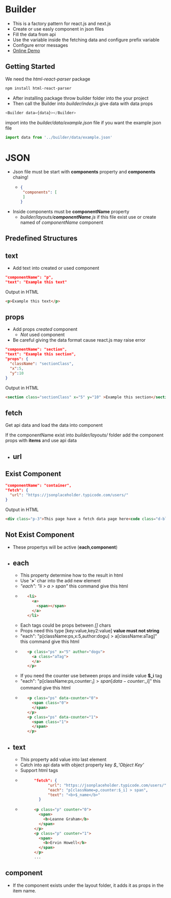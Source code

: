 # Builder
- This is a factory pattern for react.js and next.js
- Create or use easly component in json files
- Fill the data from api
- Use the variable inside the fetching data and configure prefix variable
- Configure error messages
- [Online Demo](https://builder-app-seven.vercel.app/)
 

## Getting Started

We need the *html-react-parser* package 

```bash
npm install html-react-parser
```

- After installing package throw builder folder into the your project
- Then call the Builder into *builder/index.js* give data with data props 

```react.js
<Builder data={data}></Builder>
```
      
import into the *builder/data/example.json* file if you want the example json file

```react.js
import data from '../builder/data/example.json'
```

# JSON
- Json file must be start with **components** property and **components** chaing!
  -  ```json
     {
      "components": [
      ]
     }
     ```
- Inside components must be **componentName** property 
  -  *builder/layouts/**componentName**.js* if this file exist use or create named of *componentName* component

## Predefined Structures
## text
- Add text into created or used component

```json 
"componentName": "p",
"text": "Example this text"
```
Output in HTML
```html 
<p>Example this text</p>
```

## props
- Add props *created*  component
  - *Not* used component
- Be careful giving the data format cause react.js may raise error

```json 
"componentName": "section",
"text": "Example this section",
"props": {
  "className": "sectionClass",
  "x":5,
  "y":10
}
```
Output in HTML
```html 
<section class="sectionClass" x="5" y="10" >Example this section</section>
```


## fetch
Get api data and load the data into component

If the componentName exist into *builder/layouts/* folder add the component props with **items** and use api data

- ## url
## Exist Component
```json 
"componentName": "container",
"fetch": {
  "url": "https://jsonplaceholder.typicode.com/users/"
}
```
Output in HTML
```html 
<div class="p-3">This page have a fetch data page here<code class="d-block">layouts/container.js</code><span class="d-block bg-primary p-2 text-white">Found 0 item</span></div>
```
## Not Exist Component
- These propertys will be active (**each**,**component**)
- ## each
     - This property determine how to the result in html
     - Use '**>**' char into the add new element
     - *"each": "li > a > span"* this command give this html
     - ```html
          <li>
            <a>
              <span></span>
            </a>
          </li>
       ```
     - Each tags could be props  between *[]* chars 
     - Props need this type [key:value,key2:value] **value must not string**
     - "each": "p[className:ps,x:5,author:dogu] > a[className:aTag]" this command give this html
     - ```html
          <p class="ps" x="5" author="dogu">
            <a class="aTag">
            </a>
          </p>
       ```
     - If you need the counter use between props and inside value **$_i** tag
     - "each": "p[className:ps,counter:$_i] > span[data-counter:$_i]" this command give this html
     - ```html
          <p class="ps" data-counter="0">
            <span class="0">
            </span>
          </p>
          <p class="ps" data-counter="1">
            <span class="1">
            </span>
          </p>
       ```
- ## text
  - This property add value into last element
  - Catch into api data with object property key *$_'Object Key'*
  - Support html tags
  - ```json
          "fetch": {
                "url": "https://jsonplaceholder.typicode.com/users/",
                "each": "p[className=p,counter:$_i] > span",
                "text": "<b>$_name</b>"
            }
       ```
  - ```html
          <p class="p" counter="0">
            <span>
              <b>Leanne Graham</b>
            </span>
          </p>
          <p class="p" counter="1">
            <span>
              <b>Ervin Howell</b>
            </span>
          </p>
          ...
       ```
## component
- If the component exists under the layout folder, it adds it as props in the item name.
